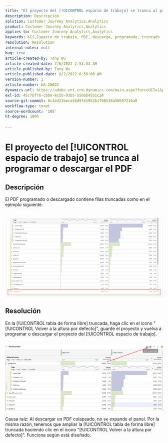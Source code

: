 ```yaml
---
title: "El proyecto del [!UICONTROL espacio de trabajo] se trunca al programar o descargar el PDF"
description: Descripción
solution: Customer Journey Analytics,Analytics
product: Customer Journey Analytics,Analytics
applies-to: Customer Journey Analytics,Analytics
keywords: KCS,Espacio de trabajo, PDF, descarga, programado, truncado
resolution: Resolution
internal-notes: null
bug: true
article-created-by: Tony Wu
article-created-date: 7/6/2022 2:53:53 AM
article-published-by: Tony Wu
article-published-date: 8/2/2022 6:56:06 AM
version-number: 1
article-number: KA-20022
dynamics-url: https://adobe-ent.crm.dynamics.com/main.aspx?forceUCI=1&pagetype=entityrecord&etn=knowledgearticle&id=0a8bd2d7-d6fc-ec11-82e5-000d3a3b090d
exl-id: 45c7bf76-cbbe-4c5b-93b5-5566b4551c24
source-git-commit: 0c3e421beca46d9fe1952b1f98538a50697216a0
workflow-type: tm+mt
source-wordcount: '105'
ht-degree: 100%

---
```


# El proyecto del [!UICONTROL espacio de trabajo] se trunca al programar o descargar el PDF

## Descripción

El PDF programado o descargado contiene filas truncadas como en el ejemplo siguiente.<br><br>
<br>![](assets/___140e6ba7-d7fc-ec11-82e5-000d3a3b090d___.png)

## Resolución


En la [!UICONTROL tabla de forma libre] truncada, haga clic en el icono &quot;[!UICONTROL Volver a la altura por defecto]&quot;, guarde el proyecto y vuelva a programar o descargar el proyecto del [!UICONTROL espacio de trabajo].

![](assets/e9fea250-d7fc-ec11-82e5-000d3a3b090d.png)

Causa raíz:
Al descargar un PDF colapsado, no se expande el panel.
Por la misma razón, tenemos que ampliar la [!UICONTROL tabla de forma libre] truncada haciendo clic en el icono &quot;[!UICONTROL Volver a la altura por defecto]&quot;. Funciona según está diseñado.
